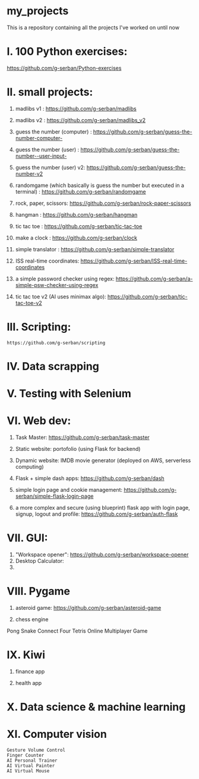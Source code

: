 # my_projects
This is a repository containing all the projects I've worked on until now 

# I. 100 Python exercises: 
https://github.com/g-serban/Python-exercises

# II. small projects:

1. madlibs v1 : https://github.com/g-serban/madlibs

2. madlibs v2 : https://github.com/g-serban/madlibs_v2

3. guess the number (computer) : https://github.com/g-serban/guess-the-number-computer-

4. guess the number (user) : https://github.com/g-serban/guess-the-number--user-input-

5. guess the number (user) v2: https://github.com/g-serban/guess-the-number-v2

6. randomgame (which basically is guess the number but executed in a terminal) : https://github.com/g-serban/randomgame

7. rock, paper, scissors: https://github.com/g-serban/rock-paper-scissors

8. hangman : https://github.com/g-serban/hangman

9. tic tac toe : https://github.com/g-serban/tic-tac-toe

10. make a clock : https://github.com/g-serban/clock

11. simple translator : https://github.com/g-serban/simple-translator

12. ISS real-time coordinates: https://github.com/g-serban/ISS-real-time-coordinates

13. a simple password checker using regex: https://github.com/g-serban/a-simple-psw-checker-using-regex

14. tic tac toe v2 (AI uses minimax algo): https://github.com/g-serban/tic-tac-toe-v2


# III. Scripting: 
    https://github.com/g-serban/scripting


# IV. Data scrapping


# V. Testing with Selenium


# VI. Web dev:

1. Task Master: https://github.com/g-serban/task-master

2. Static website: portofolio (using Flask for backend)

3. Dynamic website: IMDB movie generator (deployed on AWS, serverless computing)

4. Flask + simple dash apps: https://github.com/g-serban/dash

5. simple login page and cookie management: https://github.com/g-serban/simple-flask-login-page

6. a more complex and secure (using blueprint) flask app with login page, signup, logout and profile: https://github.com/g-serban/auth-flask


# VII. GUI:

1. "Workspace opener": https://github.com/g-serban/workspace-opener
2. Desktop Calculator: 
3. 


# VIII. Pygame

1. asteroid game: https://github.com/g-serban/asteroid-game

2. chess engine 

Pong
Snake
Connect Four
Tetris
Online Multiplayer Game


# IX. Kiwi

1. finance app

2. health app

# X. Data science & machine learning

# XI. Computer vision

    Gesture Volume Control
    Finger Counter
    AI Personal Trainer
    AI Virtual Painter
    AI Virtual Mouse

